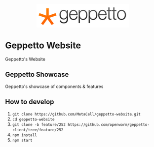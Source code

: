 <p align="center">
  <img src="https://github.com/tarelli/bucket/blob/master/geppetto%20logo.png?raw=true" alt="Geppetto logo"/>
</p>

# Geppetto Website

Geppetto's Website

## Geppetto Showcase

Geppetto's showcase of components & features


## How to develop
1. `git clone https://github.com/MetaCell/geppetto-website.git`
2. `cd geppetto-website`
3. `git clone -b feature/252 https://github.com/openworm/geppetto-client/tree/feature/252`
4. `npm install`
5. `npm start`

